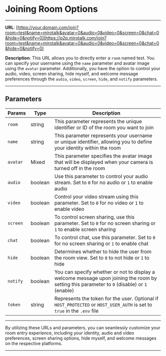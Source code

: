 # Joining Room Options

---

**URL**: [https://your.domain.com/join?room=test&name=mirotalk&avatar=0&audio=0&video=0&screen=0&chat=0&hide=0&notify=0](https://p2p.mirotalk.com/join?room=test&name=mirotalk&avatar=0&audio=0&video=0&screen=0&chat=0&hide=0&notify=0)

**Description**: This URL allows you to directly enter a `room` named test. You can specify your username using the `name` parameter and avatar image using the `avatar` parameter. Additionally, you have the option to control your audio, video, screen sharing, hide myself, and welcome message preferences through the `audio`, `video`, `screen`, `hide`, and `notify` parameters.

---

## Parameters

| Params   | Type    | Description                                                                                                                                  |
| -------- | ------- | -------------------------------------------------------------------------------------------------------------------------------------------- |
| `room`   | string  | This parameter represents the unique identifier or ID of the room you want to join                                                           |
| `name`   | string  | This parameter represents your username or unique identifier, allowing you to define your identity within the room                           |
| `avatar` | Mixed  | This parameter specifies the avatar image that will be displayed when your camera is turned off in the room																	  |
| `audio`  | boolean | Use this parameter to control your audio stream. Set to `0` for no audio or `1` to enable audio                                              |
| `video`  | boolean | Control your video stream using this parameter. Set to `0` for no video or `1` to enable video                                               |
| `screen` | boolean | To control screen sharing, use this parameter. Set to `0` for no screen sharing or `1` to enable screen sharing                              |
| `chat`   | boolean | To control chat, use this parameter. Set to `0` for no screen sharing or `1` to enable chat                                                  |
| `hide`   | boolean | Determines whether to hide the user from the room view. Set to `0` to not hide or `1` to hide                                                |
| `notify` | boolean | You can specify whether or not to display a welcome message upon joining the room by setting this parameter to `0` (disable) or `1` (enable) |
| `token`  | string  | Represents the token for the user. Optional if `HOST_PROTECTED` or `HOST_USER_AUTH` is set to `true` in the `.env` file                      |

---

By utilizing these URLs and parameters, you can seamlessly customize your room entry experience, including your identity, audio and video preferences, screen sharing options, hide myself, and welcome messages on the respective platforms.

---
